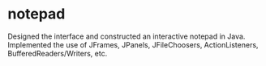 # notepad
Designed the interface and constructed an interactive notepad in Java. Implemented the use of JFrames, JPanels, JFileChoosers, ActionListeners, BufferedReaders/Writers, etc.
